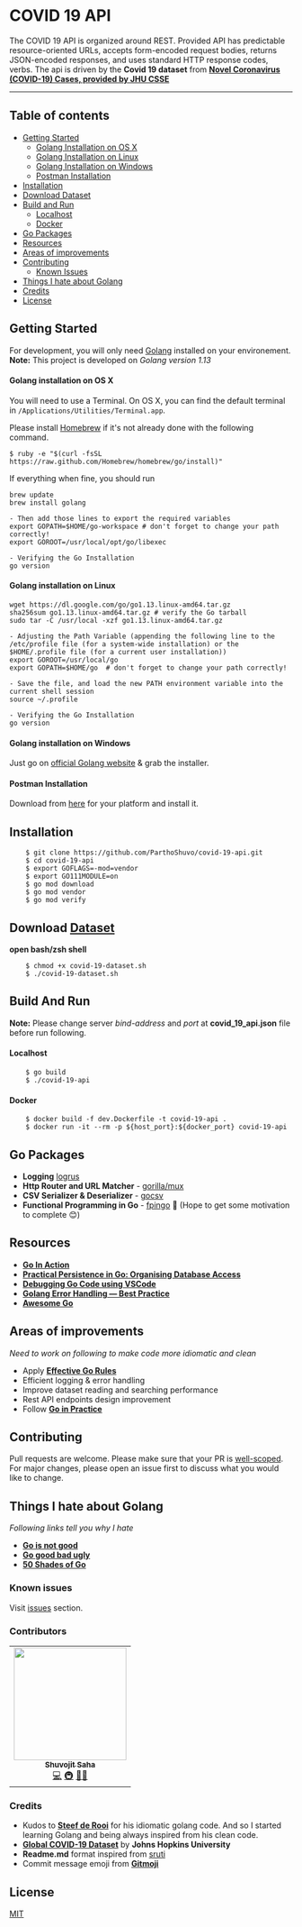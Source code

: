 # COVID 19 API

The COVID 19 API is organized around REST. Provided API has predictable resource-oriented URLs, accepts form-encoded request bodies, returns JSON-encoded responses, and uses standard HTTP response codes, verbs. The api is driven by the **Covid 19 dataset** from [**Novel Coronavirus (COVID-19) Cases, provided by JHU CSSE**](https://github.com/CSSEGISandData/COVID-19)

<!-- Available here:  -->

***
## Table of contents
- [Getting Started](#getting-started)
    - [Golang Installation on OS X](#golang-installation-on-os-x)
    - [Golang Installation on Linux](#golang-installation-on-linux)
    - [Golang Installation on Windows](#golang-installation-on-windows)
    - [Postman Installation](#postman-installation)
- [Installation](#installation)
- [Download Dataset](#download-dataset)
- [Build and Run](#build-and-run)
    - [Localhost](#localhost)
    - [Docker](#docker)
- [Go Packages](#go-packages)
- [Resources](#resources)
- [Areas of improvements](#areas-of-improvements)
- [Contributing](#contributing)
    - [Known Issues](#known-issues)
- [Things I hate about Golang](#things-i-hate-about-golang)
- [Credits](#credits)
- [License](#license)

## Getting Started
For development, you will only need [Golang](https://golang.org/) installed on your environement. 
**Note:** This project is developed on *Golang version 1.13*

#### Golang installation on OS X

You will need to use a Terminal. On OS X, you can find the default terminal in
`/Applications/Utilities/Terminal.app`.

Please install [Homebrew](http://brew.sh/) if it's not already done with the following command.

    $ ruby -e "$(curl -fsSL https://raw.github.com/Homebrew/homebrew/go/install)"

If everything when fine, you should run

    brew update
    brew install golang
    
    - Then add those lines to export the required variables
    export GOPATH=$HOME/go-workspace # don't forget to change your path correctly!
    export GOROOT=/usr/local/opt/go/libexec

    - Verifying the Go Installation
    go version

#### Golang installation on Linux

    wget https://dl.google.com/go/go1.13.linux-amd64.tar.gz
    sha256sum go1.13.linux-amd64.tar.gz # verify the Go tarball
    sudo tar -C /usr/local -xzf go1.13.linux-amd64.tar.gz

    - Adjusting the Path Variable (appending the following line to the /etc/profile file (for a system-wide installation) or the $HOME/.profile file (for a current user installation))
    export GOROOT=/usr/local/go
    export GOPATH=$HOME/go  # don't forget to change your path correctly!

    - Save the file, and load the new PATH environment variable into the current shell session
    source ~/.profile

    - Verifying the Go Installation
    go version

#### Golang installation on Windows

Just go on [official Golang website](https://golang.org/doc/install?download=go1.14.2.windows-amd64.msi) & grab the installer.

#### Postman Installation

Download from [here](https://www.postman.com/downloads/) for your platform and install it.

## Installation
```
    $ git clone https://github.com/ParthoShuvo/covid-19-api.git
    $ cd covid-19-api
    $ export GOFLAGS=-mod=vendor
    $ export GO111MODULE=on
    $ go mod download
    $ go mod vendor
    $ go mod verify
```

## Download [Dataset](https://github.com/CSSEGISandData/COVID-19)
**open bash/zsh shell** 
```
    $ chmod +x covid-19-dataset.sh
    $ ./covid-19-dataset.sh
```

## Build And Run
**Note:** Please change server *bind-address* and *port* at **covid_19_api.json** file before run following.

#### Localhost
```
    $ go build
    $ ./covid-19-api
```

#### Docker
```
    $ docker build -f dev.Dockerfile -t covid-19-api .
    $ docker run -it --rm -p ${host_port}:${docker_port} covid-19-api
```
## Go Packages

- **Logging** [logrus](https://github.com/sirupsen/logrus)
- **Http Router and URL Matcher**  - [gorilla/mux](https://github.com/gorilla/mux)
- **CSV Serializer & Deserializer** - [gocsv](https://github.com/gocarina/gocsv)
- **Functional Programming in Go** - [fpingo](https://github.com/ParthoShuvo/fpingo) :construction: (Hope to get some motivation to complete :blush:)

## Resources
- [**Go In Action**](https://www.manning.com/books/go-in-action)
- [**Practical Persistence in Go: Organising Database Access**](https://www.alexedwards.net/blog/organising-database-access)
- [**Debugging Go Code using VSCode**](https://github.com/Microsoft/vscode-go/wiki/Debugging-Go-code-using-VS-Code)
- [**Golang Error Handling — Best Practice**](https://itnext.io/golang-error-handling-best-practice-a36f47b0b94c)
- [**Awesome Go**](https://awesome-go.com/)

## Areas of improvements
*Need to work on following to make code more idiomatic and clean*
- Apply [**Effective Go Rules**](https://golang.org/doc/effective_go.html)
- Efficient logging & error handling
- Improve dataset reading and searching performance 
- Rest API endpoints design improvement
- Follow [**Go in Practice**](https://www.manning.com/books/go-in-practice)


## Contributing
Pull requests are welcome. Please make sure that your PR is [well-scoped](https://www.netlify.com/blog/2020/03/31/how-to-scope-down-prs/).
For major changes, please open an issue first to discuss what you would like to change. 

## Things I hate about Golang

*Following links tell you why I hate*
- [**Go is not good**](https://github.com/ksimka/go-is-not-good)
- [**Go good bad ugly**](https://bluxte.net/musings/2018/04/10/go-good-bad-ugly/)
- [**50 Shades of Go**](http://devs.cloudimmunity.com/gotchas-and-common-mistakes-in-go-golang/)

### Known issues
Visit [issues](https://github.com/ParthoShuvo/covid-19-api/issues) section.

### Contributors
<table>
  <tr>
    <td align="center"><a href="https://www.linkedin.com/in/parthoshuvo/"><img src="https://avatars3.githubusercontent.com/u/9255705?s=460&u=15a0c89028fcfe11868a679406e90ef94eeeedd9&v=4" width="200px;" alt=""/><br /><sub><b>Shuvojit Saha</b></sub></a><br /><a href="https://github.com/ParthoShuvo/covid-19-api/commits?author=ParthoShuvo" title="Code">💻</a> <a href="#infra-sruti" title="Infrastructure (Hosting, Build-Tools, etc)">🚇</a> <a href="https://github.com/ParthoShuvo/covid-19-api/issues/created_by/ParthoShuvo" title="Bug reports">🐛</a><a href="#ideas-sruti" title="Ideas, Planning, & Feedback">💡</a></td>
    </tr>
</table>

### Credits
- Kudos to [**Steef de Rooi**](https://www.linkedin.com/in/steefderooi/?originalSubdomain=nl) for his idiomatic golang code. And so I started learning Golang and being always inspired from his clean code.
- [**Global COVID-19 Dataset**](https://github.com/CSSEGISandData/COVID-19) by **Johns Hopkins University**
- **Readme.md** format inspired from [sruti](https://github.com/sruti/covid19-riskfactors-app)
- Commit message emoji from [**Gitmoji**](https://gitmoji.carloscuesta.me/)


## License
[MIT](https://choosealicense.com/licenses/mit/)



